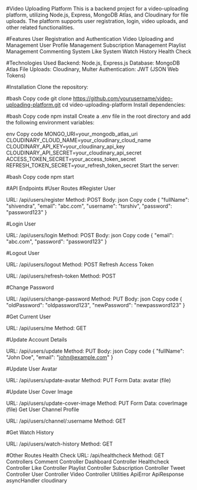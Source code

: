 #Video Uploading Platform
This is a backend project for a video-uploading platform, utilizing Node.js, Express, MongoDB Atlas, and Cloudinary for file uploads. The platform supports user registration, login, video uploads, and other related functionalities.

#Features
User Registration and Authentication
Video Uploading and Management
User Profile Management
Subscription Management
Playlist Management
Commenting System
Like System
Watch History
Health Check

#Technologies Used
Backend: Node.js, Express.js
Database: MongoDB Atlas
File Uploads: Cloudinary, Multer
Authentication: JWT (JSON Web Tokens)

#Installation
Clone the repository:

#bash
Copy code
git clone https://github.com/yourusername/video-uploading-platform.git
cd video-uploading-platform
Install dependencies:

#bash
Copy code
npm install
Create a .env file in the root directory and add the following environment variables:

env
Copy code
MONGO_URI=your_mongodb_atlas_uri
CLOUDINARY_CLOUD_NAME=your_cloudinary_cloud_name
CLOUDINARY_API_KEY=your_cloudinary_api_key
CLOUDINARY_API_SECRET=your_cloudinary_api_secret
ACCESS_TOKEN_SECRET=your_access_token_secret
REFRESH_TOKEN_SECRET=your_refresh_token_secret
Start the server:

#bash
Copy code
npm start

#API Endpoints
#User Routes
#Register User

URL: /api/users/register
Method: POST
Body:
json
Copy code
{
  "fullName": "shivendra",
  "email": "abc.com",
  "username": "tsrshiv",
  "password": "password123"
}

#Login User

URL: /api/users/login
Method: POST
Body:
json
Copy code
{
  "email": "abc.com",
  "password": "password123"
}

#Logout User

URL: /api/users/logout
Method: POST
Refresh Access Token

URL: /api/users/refresh-token
Method: POST

#Change Password

URL: /api/users/change-password
Method: PUT
Body:
json
Copy code
{
  "oldPassword": "oldpassword123",
  "newPassword": "newpassword123"
}

#Get Current User

URL: /api/users/me
Method: GET

#Update Account Details

URL: /api/users/update
Method: PUT
Body:
json
Copy code
{
  "fullName": "John Doe",
  "email": "john@example.com"
}

#Update User Avatar

URL: /api/users/update-avatar
Method: PUT
Form Data: avatar (file)

#Update User Cover Image

URL: /api/users/update-cover-image
Method: PUT
Form Data: coverImage (file)
Get User Channel Profile

URL: /api/users/channel/:username
Method: GET

#Get Watch History

URL: /api/users/watch-history
Method: GET

#Other Routes
Health Check
URL: /api/healthcheck
Method: GET
Controllers
Comment Controller
Dashboard Controller
Healthcheck Controller
Like Controller
Playlist Controller
Subscription Controller
Tweet Controller
User Controller
Video Controller
Utilities
ApiError
ApiResponse
asyncHandler
cloudinary
